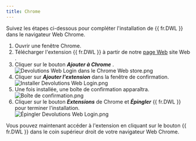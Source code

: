 ```yaml
---
title: Chrome
---
```

Suivez les étapes ci-dessous pour compléter l'installation de {{ fr.DWL }} dans le navigateur Web Chrome.  

1. Ouvrir une fenêtre Chrome. 
1. Télécharger l'extension {{ fr.DWL }} à partir de notre [page Web](https://devolutions.net/fr/web-login) site Web . 
1. Cliquer sur le bouton ***Ajouter à Chrome*** .  
![Devolutions Web Login dans le Chrome Web store.png](/img/fr/dwl/Dwl4001.png)
1. Cliquer sur ***Ajouter l'extension*** dans la fenêtre de confirmation.  
![Installer Devolutions Web Login.png](/img/fr/dwl/Dwl4002.png)
1. Une fois installée, une boîte de confirmation apparaîtra.  
![Boîte de confirmation.png](/img/fr/dwl/Dwl4044.png)
1. Cliquer sur le bouton ***Extensions*** de Chrome et ***Épingler*** &#32; {{ fr.DWL }} pour terminer l'installation.  
![Épingler Devolutions Web Login.png](/img/fr/dwl/Dwl4045.png)  

Vous pouvez maintenant accéder à l'extension en cliquant sur le bouton {{ fr.DWL }} dans le coin supérieur droit de votre navigateur Web Chrome. 

